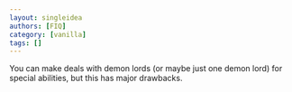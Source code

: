```yaml
---
layout: singleidea
authors: [FIQ]
category: [vanilla]
tags: []
---
```

You can make deals with demon lords (or maybe just one demon lord) for special abilities, but this has major drawbacks.
